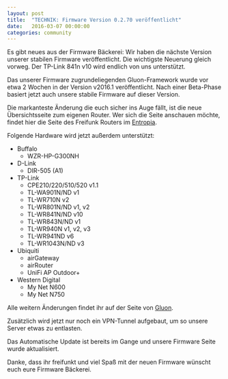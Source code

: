 ```yaml
---
layout: post
title:  "TECHNIK: Firmware Version 0.2.70 veröffentlicht"
date:   2016-03-07 00:00:00
categories: community
---
```


Es gibt neues aus der Firmware Bäckerei: Wir haben die nächste Version unserer stabilen Firmware veröffentlicht.
Die wichtigste Neuerung gleich vorweg. Der TP-Link 841n v10 wird endlich von uns unterstützt.

Das unserer Firmware zugrundeliegenden Gluon-Framework wurde vor etwa 2 Wochen in der Version v2016.1 veröffentlicht.
Nach einer Beta-Phase basiert jetzt auch unsere stabile Firmware auf dieser Version.

Die markanteste Änderung die euch sicher ins Auge fällt, ist die neue Übersichtsseite zum eigenen Router.
Wer sich die Seite anschauen möchte, findet hier die Seite des Freifunk Routers im [Entropia](http://[2a03:2260:a:b:eade:27ff:fe65:9ac9]).
<!--*-->
Folgende Hardware wird jetzt außerdem unterstützt:

- Buffalo
	- WZR-HP-G300NH
- D-Link
	- DIR-505 (A1)
- TP-Link
	- CPE210/220/510/520 v1.1
	- TL-WA901N/ND v1
	- TL-WR710N v2
	- TL-WR801N/ND v1, v2
	- TL-WR841N/ND v10
	- TL-WR843N/ND v1
	- TL-WR940N v1, v2, v3
	- TL-WR941ND v6
	- TL-WR1043N/ND v3
- Ubiquiti
	- airGateway
	- airRouter
	- UniFi AP Outdoor+
- Western Digital
	- My Net N600
	- My Net N750


Alle weitern Änderungen findet ihr auf der Seite von [Gluon](http://gluon.readthedocs.io/en/v2016.1.2/releases/v2016.1.html).

Zusätzlich wird jetzt nur noch ein VPN-Tunnel aufgebaut, um so unsere Server etwas zu entlasten.

Das Automatische Update ist bereits im Gange und unsere Firmware Seite wurde aktualisiert.

Danke, dass ihr freifunkt und viel Spaß mit der neuen Firmware wünscht euch eure Firmware Bäckerei.
